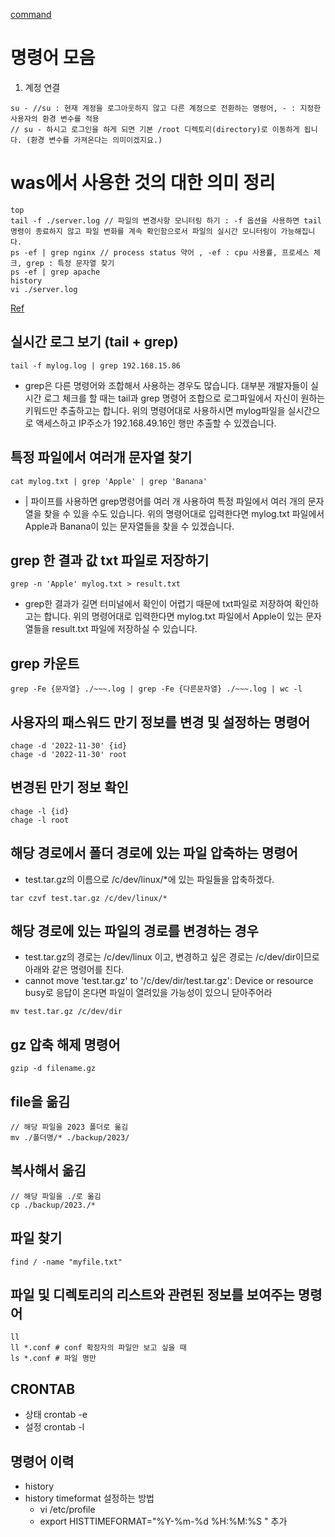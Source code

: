 [command](https://cocoon1787.tistory.com/717)

# 명령어 모음
1. 계정 연결
```
su - //su : 현재 계정을 로그아웃하지 않고 다른 계정으로 전환하는 명령어, - : 지정한 사용자의 환경 변수를 적용
// su - 하시고 로그인을 하게 되면 기본 /root 디렉토리(directory)로 이동하게 됩니다. (환경 변수를 가져온다는 의미이겠지요.)
```

# was에서 사용한 것의 대한 의미 정리

```
top 
tail -f ./server.log // 파일의 변경사항 모니터링 하기 : -f 옵션을 사용하면 tail 명령이 종료하지 않고 파일 변화를 계속 확인함으로서 파일의 실시간 모니터링이 가능해집니다.
ps -ef | grep nginx // process status 약어 , -ef : cpu 사용률, 프로세스 체크, grep : 특정 문자열 찾기
ps -ef | grep apache
history
vi ./server.log
```

[Ref](https://coding-factory.tistory.com/802)
## 실시간 로그 보기 (tail + grep)
```
tail -f mylog.log | grep 192.168.15.86
```
- grep은 다른 명령어와 조합해서 사용하는 경우도 많습니다. 대부분 개발자들이 실시간 로그 체크를 할 때는 tail과 grep 명령어 조합으로 로그파일에서 자신이 원하는 키워드만 추출하고는 합니다. 위의 명령어대로 사용하시면 mylog파일을 실시간으로 액세스하고 IP주소가 192.168.49.16인 행만 추출할 수 있겠습니다.


## 특정 파일에서 여러개 문자열 찾기

```
cat mylog.txt | grep 'Apple' | grep 'Banana' 
```
- | 파이프를 사용하면 grep명령어를 여러 개 사용하여 특정 파일에서 여러 개의 문자열을 찾을 수 있을 수도 있습니다. 위의 명령어대로 입력한다면 mylog.txt 파일에서 Apple과 Banana이 있는 문자열들을 찾을 수 있겠습니다.

## grep 한 결과 값 txt 파일로 저장하기
```
grep -n 'Apple' mylog.txt > result.txt
```
- grep한 결과가 길면 터미널에서 확인이 어렵기 때문에 txt파일로 저장하여 확인하고는 합니다. 위의 명령어대로 입력한다면 mylog.txt 파일에서 Apple이 있는 문자열들을 result.txt 파일에 저장하실 수 있습니다.

## grep 카운트
```
grep -Fe {문자열} ./~~~.log | grep -Fe {다른문자열} ./~~~.log | wc -l
```

## 사용자의 패스워드 만기 정보를 변경 및 설정하는 명령어
```
chage -d '2022-11-30' {id}
chage -d '2022-11-30' root
```

## 변경된 만기 정보 확인

```
chage -l {id}
chage -l root
```

## 해당 경로에서 폴더 경로에 있는 파일 압축하는 명령어
- test.tar.gz의 이름으로 /c/dev/linux/*에 있는 파일들을 압축하겠다.
```
tar czvf test.tar.gz /c/dev/linux/*
```

## 해당 경로에 있는 파일의 경로를 변경하는 경우
- test.tar.gz의 경로는 /c/dev/linux 이고, 변경하고 싶은 경로는 /c/dev/dir이므로 아래와 같은 명령어를 친다.
- cannot move 'test.tar.gz' to '/c/dev/dir/test.tar.gz': Device or resource busy로 응답이 온다면 파일이 열려있을 가능성이 있으니 닫아주어라
```
mv test.tar.gz /c/dev/dir
```

## gz 압축 해제 명령어
```
gzip -d filename.gz
```

## file을 옮김 
```
// 해당 파일을 2023 폴더로 옮김
mv ./폴더명/* ./backup/2023/
```

## 복사해서 옮김
```
// 해당 파일을 ./로 옮김
cp ./backup/2023./* 
```

## 파일 찾기
```
find / -name "myfile.txt"
```

## 파일 및 디렉토리의 리스트와 관련된 정보를 보여주는 명령어
```
ll
ll *.conf # conf 확장자의 파일만 보고 싶을 때
ls *.conf # 파일 명만
```

## CRONTAB
- 상태 crontab -e
- 설정 crontab -l

## 명령어 이력
- history
- history timeformat 설정하는 방법
  - vi /etc/profile
  - export HISTTIMEFORMAT="%Y-%m-%d %H:%M:%S " 추가
